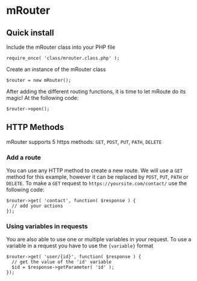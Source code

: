 # mRouter

## Quick install
Include the mRouter class into your PHP file

    require_once( 'class/mrouter.class.php' );

Create an instance of the mRouter class

    $router = new mRouter();
    
After adding the different routing functions, it is time to let mRoute do its magic! At the following code:

    $router->open();
    
## HTTP Methods

mRouter supports 5 https methods: `GET`, `POST`, `PUT`, `PATH`, `DELETE`

### Add a route
You can use any HTTP method to create a new route. We will use a `GET` method for this example, however it can be replaced by `POST`, `PUT`, `PATH` or `DELETE`. To make a `GET` request to `https://yoursite.com/contact/` use the following code:

    $router->get( 'contact', function( $response ) {
      // add your actions
    });
    
### Using variables in requests
You are also able to use one or multiple variables in your request. To use a variable in a request you have to use the `{variable}` format

    $router->get( 'user/{id}', function( $response ) {
      // get the value of the 'id' variable
      $id = $response->getParameter( 'id' );
    });

